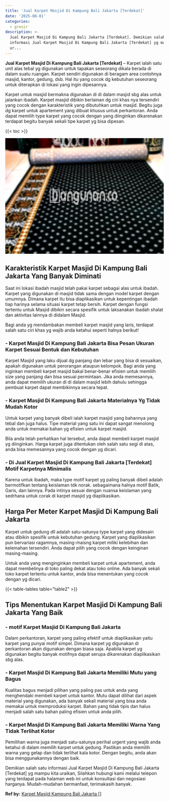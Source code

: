 ```yaml
---
title: 'Jual Karpet Masjid Di Kampung Bali Jakarta [Terdekat]'
date: '2025-08-01'
categories:
  - grosir
description: >-
  Jual Karpet Masjid Di Kampung Bali Jakarta [Terdekat]. Demikian salah satu
  informasi Jual Karpet Masjid Di Kampung Bali Jakarta [Terdekat] yg mampu kita
  ur...
---
```


**Jual Karpet Masjid Di Kampung Bali Jakarta \[Terdekat\]** – Karpet ialah satu unit alas tebal yg digunakan untuk tapakan seseorang dikala berada di dalam suatu ruangan. Karpet sendiri digunakan di beragam area contohnya masjid, kantor, gedung, dsb. Hal itu yang cocok dg kebutuhan seseorang untuk diterapkan di lokasi yang ingin dipesannya.

Karpet untuk masjid bermakna digunakan di di dalam masjid sbg alas untuk jalankan ibadah. Karpet masjid dibikin berlainan dg ciri khas nya tersendiri yang cocok dengan karakteristik yang dibutuhkan untuk masjid. Begitu juga dg karpet untuk apartement yang dibuat khusus untuk perkantoran. Anda dapat memilih type karpet yang cocok dengan yang diinginkan dikarenakan terdapat begitu banyak sekali tipe karpet yg bisa dipesan.

{{< toc >}}

![Jual Karpet Masjid Di Kampung Bali Jakarta [Terdekat]](/images/grosir-karpet-murah-47.png)

## Karakteristik Karpet Masjid Di Kampung Bali Jakarta Yang Banyak Diminati

Saat ini lokasi ibadah masjid telah pakai karpet sebagai alas untuk ibadah. Karpet yang digunakan di masjid tidak sama dengan model karpet dengan umumnya. Dimana karpet itu bisa diaplikasikan untuk kepentingan ibadah tiap harinya selama situasi karpet tetap bersih. Karpet dengan fungsi tertentu untuk Masjid dibikin secara spesifik untuk laksanakan ibadah shalat dan aktivitas lainnya di didalam Masjid.

Bagi anda yg mendambakan membeli karpet masjid yang laris, terdapat salah satu ciri khas yg wajib anda ketahui seperti halnya berikut!

### \- Karpet Masjid Di Kampung Bali Jakarta Bisa Pesan Ukuran Karpet Sesuai Bentuk dan Kebutuhan

Karpet Masjid yang laku dijual dg panjang dan lebar yang bisa di sesuaikan, apakah digunakan untuk perorangan ataupun kelompok. Bagi anda yang inginkan membeli karpet masjid bakal benar-benar efisien untuk memliih size yang panjang dan bisa sesuai permintaan. Jika anda memesannya, anda dapat memilih ukuran di di dalam masjid lebih dahulu sehingga pembuat karpet dapat membikinnya secara tepat.

### \- Karpet Masjid Di Kampung Bali Jakarta Materialnya Yg Tidak Mudah Kotor

Untuk karpet yang banyak dibeli ialah karpet masjid yang bahannya yang tebal dan juga halus. Tipe material yang satu ini dapat sangat menolong anda untuk memakai bahan yg efisien untuk karpet masjid.

Bila anda telah perhatikan hal tersebut, anda dapat membeli karpet masjid yg diinginkan. Harga karpet juga ditentukan oleh salah satu segi di atas, anda bisa memesannya yang cocok dengan yg dicari.

### \- Di Jual Karpet Masjid Di Kampung Bali Jakarta \[Terdekat\] Motif Karpetnya Minimalis

Karena untuk ibadah, maka type motif karpet yg paling banyak dibeli adalah bermotifkan tentang keislaman tdk norak. sebagaimana halnya motif Batik, Garis, dan lainnya. Pada intinya sesuai dengan nuansa keislaman yang sedrhana untuk corak di karpet masjid yg diaplikasikan.

## Harga Per Meter Karpet Masjid Di Kampung Bali Jakarta

Karpet untuk gedung dll adalah satu-satunya type karpet yang didesain atau dibikin spesifik untuk kebutuhan gedung. Karpet yang diaplikasikan pun bervariasi ragamnya, masing-maisng karpet miliki kelebihan dan kelemahan tersendiri. Anda dapat pilih yang cocok dengan keinginan masing-masing.

Untuk anda yang menginginkan membeli karpet untuk apartement, anda dapat membelinya di toko paling dekat atau toko online. Ada banyak sekali toko karpet tertentu untuk kantor, anda bisa menentukan yang cocok dengan yg dicari.

{{< table-tables table="table2" >}}

## Tips Menentukan Karpet Masjid Di Kampung Bali Jakarta Yang Baik

### \- motif Karpet Masjid Di Kampung Bali Jakarta

Dalam perkantoran, karpet yang paling efektif untuk diaplikasikan yaitu karpet yang punyai motif simpel. Dimana karpet yg digunakan di perkantoran akan digunakan dengan biasa saja. Apabila karpet yg digunakan begitu banyak motifnya dapat serupa dikarenakan diaplikasikan sbg alas.

### \- Karpet Masjid Di Kampung Bali Jakarta Memiliki Mutu yang Bagus

Kualitas bagus menjadi pilihan yang paling pas untuk anda yang menghendaki membeli karpet untuk kantor. Mutu dapat dilihat dari aspek material yang digunakan, ada banyak sekali material yang bisa anda memakai untuk memproduksi karpet. Bahan yang tidak tipis dan halus menjadi salah satu bahan paling efisien untuk anda pilih.

### \- Karpet Masjid Di Kampung Bali Jakarta Memiliki Warna Yang Tidak Terlihat Kotor

Pemilihan warna juga menjadi satu-satunya perihal urgent yang wajib anda ketahui di dalam memilih karpet untuk gedung. Pastikan anda memilih warna yang gelap dan tidak terlihat kala kotor. Dengan begitu, anda akan bisa menggunakannya dengan baik.

Demikian salah satu informasi Jual Karpet Masjid Di Kampung Bali Jakarta \[Terdekat\] yg mampu kita uraikan, Silahkan hubungi kami melalui telepon yang terdapat pada halaman web ini untuk konsultasi dan negosiasi harganya. Mudah-mudahan bermanfaat, terimakasih banyak.

**Ref by:**  [Karpet Masjid Kampung Bali Jakarta []](https://id.wikipedia.org/wiki/Karpet)
